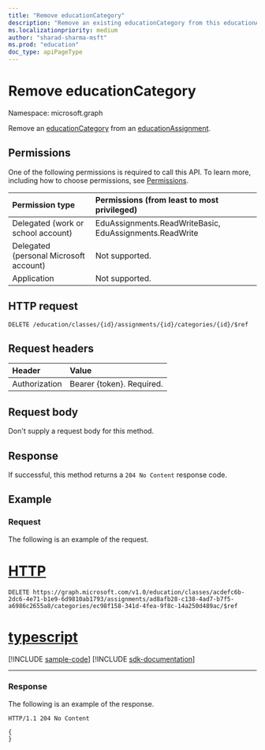 ```yaml
---
title: "Remove educationCategory"
description: "Remove an existing educationCategory from this educationAssignment."
ms.localizationpriority: medium
author: "sharad-sharma-msft"
ms.prod: "education"
doc_type: apiPageType
---
```


# Remove educationCategory

Namespace: microsoft.graph

Remove an [educationCategory](../resources/educationcategory.md) from an [educationAssignment](../resources/educationassignment.md).

## Permissions
One of the following permissions is required to call this API. To learn more, including how to choose permissions, see [Permissions](/graph/permissions-reference).

|Permission type      | Permissions (from least to most privileged)              |
|:--------------------|:---------------------------------------------------------|
|Delegated (work or school account) |  EduAssignments.ReadWriteBasic, EduAssignments.ReadWrite  |
|Delegated (personal Microsoft account) |  Not supported.  |
|Application | Not supported.  | 

## HTTP request
<!-- { "blockType": "ignored" } -->
```http
DELETE /education/classes/{id}/assignments/{id}/categories/{id}/$ref
```
## Request headers
| Header       | Value |
|:---------------|:--------|
| Authorization  | Bearer {token}. Required.  |

## Request body
Don't supply a request body for this method.

## Response
If successful, this method returns a `204 No Content` response code.

## Example

### Request
The following is an example of the request.

# [HTTP](#tab/http)
<!-- {
  "blockType": "request",
  "sampleKeys": ["ec98f158-341d-4fea-9f8c-14a250d489ac"],
  "name": "add_educationcategory_to_educationassignment"
}-->
```http
DELETE https://graph.microsoft.com/v1.0/education/classes/acdefc6b-2dc6-4e71-b1e9-6d9810ab1793/assignments/ad8afb28-c138-4ad7-b7f5-a6986c2655a8/categories/ec98f158-341d-4fea-9f8c-14a250d489ac/$ref
```

# [typescript](#tab/typescript)
[!INCLUDE [sample-code](../includes/snippets/typescript/add-educationcategory-to-educationassignment-typescript-snippets.md)]
[!INCLUDE [sdk-documentation](../includes/snippets/snippets-sdk-documentation-link.md)]

---


### Response
The following is an example of the response. 

<!-- {
  "blockType": "response",
  "truncated": true,
  "@odata.type": "microsoft.graph.educationAssignmentResource"
} -->
```http
HTTP/1.1 204 No Content

{
}
```
<!-- uuid: 8fcb5dbc-d5aa-4681-8e31-b001d5168d79
2015-10-25 14:57:30 UTC -->
<!--
{
  "type": "#page.annotation",
  "description": "Remove an educationCategory from an educationAssignment",
  "keywords": "",
  "section": "documentation",
  "tocPath": "",
  "suppressions": []
}
-->


